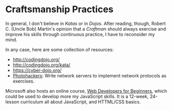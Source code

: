 Craftsmanship Practices
=======================

In general, I don't believe in *Katas* or in *Dojos*.
After reading, though, Robert C. (Uncle Bob) Martin's opinion that
a *Craftman* should always exercise and improve his skills through
continuous practice, I have to reconsider my mind.

In any case, here are some collection of resources:

 - <http://codingdojo.org/>
 - <http://codingdojo.org/kata/>
 - <https://cyber-dojo.org/>
 - [Photohackers](https://protohackers.com/):
   Write network servers to implement network protocols as exercises.

Microsoft also hosts an online course,
[Web Developers for Beginners](https://github.com/microsoft/Web-Dev-For-Beginners),
which could be used to develop more my JavaScript skills.
It is a 12-week, 24-lesson curriculum all about JavaScript, and HTTML/CSS basics.
